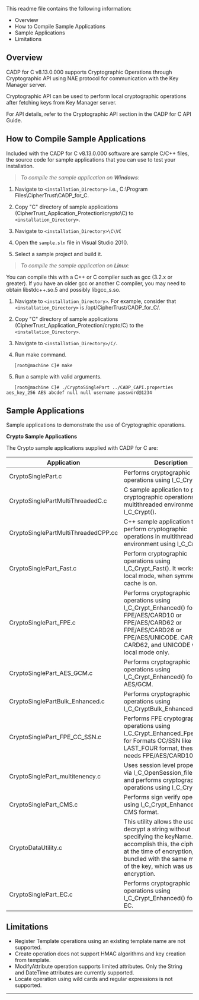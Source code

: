 This readme file contains the following information:

* Overview
* How to Compile Sample Applications
* Sample Applications
* Limitations

## Overview

CADP for C v8.13.0.000 supports Cryptographic Operations through Cryptographic API using NAE protocol for communication with the Key Manager server.

Cryptographic API can be used to perform local cryptographic operations after fetching keys from Key Manager server.

For API details, refer to the Cryptographic API section in the CADP for C API Guide.

## How to Compile Sample Applications

Included with the CADP for C v8.13.0.000 software are sample C/C++ files, the source code for sample applications that you can use to test your installation.

>*To compile the sample application on **Windows**:*

1. Navigate to `<installation_Directory>` i.e., C:\Program Files\CipherTrust\CADP_for_C\.

2. Copy "C" directory of sample applications (CipherTrust_Application_Protection\crypto\C) to `<installation_Directory>`.

3. Navigate to `<installation_Directory>\C\VC`

4. Open the `sample.sln` file in Visual Studio 2010.

5. Select a sample project and build it.

>*To compile the sample application on **Linux**:*

You can compile this with a C++ or C compiler such as gcc (3.2.x or greater). If you have an older gcc or another C compiler, you may need to obtain libstdc++.so.5 and possibly libgcc_s.so.

1. Navigate to `<installation_Directory>`. For example, consider that `<installation_Directory>` is /opt/CipherTrust/CADP_for_C/.

2. Copy "C" directory of sample applications (CipherTrust_Application_Protection/crypto/C) to the `<installation_Directory>`.

3. Navigate to `<installation_Directory>/C/`.

4. Run make command.
```
   [root@machine C]# make
```
5. Run a sample with valid arguments.
```
   [root@machine C]# ./CryptoSinglePart ../CADP_CAPI.properties aes_key_256 AES abcdef null null username password@1234
```

## Sample Applications

Sample applications to demonstrate the use of Cryptographic operations.

**Crypto Sample Applications**

The Crypto sample applications supplied with CADP for C are:

Application| Description
---|---
CryptoSinglePart.c | Performs cryptographic operations using I_C_Crypt().
CryptoSinglePartMultiThreadedC.c | C sample application to perform cryptographic operations in multithreaded environment using I_C_Crypt().
CryptoSinglePartMultiThreadedCPP.cc | C++ sample application to perform cryptographic operations in multithreaded environment using I_C_Crypt().
CryptoSinglePart_Fast.c | Perform cryptographic operations using I_C_Crypt_Fast(). It works only in local mode, when symmetric cache is on.
CryptoSinglePart_FPE.c | Performs cryptographic operations using I_C_Crypt_Enhanced() for Algo FPE/AES/CARD10 or FPE/AES/CARD62 or FPE/AES/CARD26 or FPE/AES/UNICODE. CARD26, CARD62, and UNICODE works in local mode only.
CryptoSinglePart_AES_GCM.c | Performs cryptographic operations using I_C_Crypt_Enhanced() for Algo AES/GCM.
CryptoSinglePartBulk_Enhanced.c | Performs cryptographic operations using I_C_CryptBulk_Enhanced().
CryptoSinglePart_FPE_CC_SSN.c | Performs FPE cryptographic operations using I_C_Crypt_Enhanced_FpeFormat() for Formats CC/SSN like LAST_FOUR format, these format needs FPE/AES/CARD10 as algo.
CryptoSinglePart_multitenency.c| Uses session level properties file via I_C_OpenSession_filepath() and performs cryptographic operations using I_C_Crypt().
CryptoSinglePart_CMS.c | Performs sign verify operations using I_C_Crypt_Enhanced() in CMS format.
CryptoDataUtility.c | This utility allows the user to decrypt a  string without specifying the keyName. To  accomplish this, the cipher text, at the time of encryption, is bundled with the same meta data, of the key, which was used for encryption.
CryptoSinglePart_EC.c | Performs cryptographic operations using I_C_Crypt_Enhanced() for Algo EC.

## Limitations

* Register Template operations using an existing template name are not supported.
* Create operation does not support HMAC algorithms and key creation from template.
* ModifyAttribute operation supports limited attributes. Only the String and DateTime attributes are currently supported.
* Locate operation using wild cards and regular expressions is not supported.

---